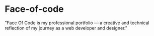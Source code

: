 # Face-of-code
"Face Of Code is my professional portfolio — a creative and technical reflection of my journey as a web developer and designer."
